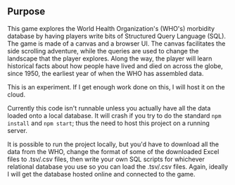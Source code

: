 ## Purpose
This game explores the World Health Organization's (WHO's) morbidity database by having players write bits of Structured Query Language (SQL). The game is made of a canvas and a browser UI. The canvas facilitates the side scrolling adventure, while the queries are used to change the landscape that the player explores. Along the way, the player will learn historical facts about how people have lived and died on across the globe, since 1950, the earliest year of when the WHO has assembled data. 

This is an experiment. If I get enough work done on this, I will host it on the cloud.

Currently this code isn't runnable unless you actually have all the data loaded onto a local database. It will crash if you try to do the standard ```npm install``` and ```npm start```; thus the need to host this project on a running server.

It is possible to run the project locally, but you'd have to download all the data from the WHO, change the format of some of the downloaded Excel files to .tsv/.csv files, then write your own SQL scripts for whichever relational database you use so you can load the .tsv/.csv files. Again, ideally I will get the database hosted online and connected to the game.
